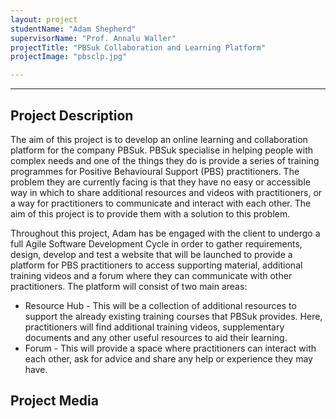 ```yaml
---
layout: project
studentName: "Adam Shepherd"
supervisorName: "Prof. Annalu Waller"
projectTitle: "PBSuk Collaboration and Learning Platform"
projectImage: "pbsclp.jpg"

---
```


<hr>

## Project Description
The aim of this project is to develop an online learning and collaboration platform for the company PBSuk. PBSuk specialise in helping people with complex needs and one of the things they do is provide a series of training programmes for Positive Behavioural Support (PBS) practitioners. The problem they are currently facing is that they have no easy or accessible way in which to share additional resources and videos with practitioners, or a way for practitioners to communicate and interact with each other. The aim of this project is to provide them with a solution to this problem.

Throughout this project, Adam has be engaged with the client to undergo a full Agile Software Development Cycle in order to gather requirements, design, develop and test a website that will be launched to provide a platform for PBS practitioners to access supporting material, additional training videos and a forum where they can communicate with other practitioners. The platform will consist of two main areas:

- Resource Hub - This will be a collection of additional resources to support the already existing training courses that PBSuk provides. Here, practitioners will find additional training videos, supplementary documents and any other useful resources to aid their learning.
- Forum - This will provide a space where practitioners can interact with each other, ask for advice and share any help or experience they may have.

## Project Media
